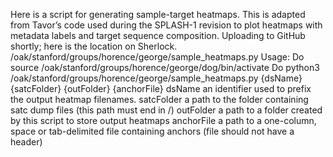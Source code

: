 Here is a script for generating sample-target heatmaps. This is adapted from Tavor’s code used during the SPLASH-1 revision to plot heatmaps with metadata labels and target sequence composition.
Uploading to GitHub shortly; here is the location on Sherlock.
/oak/stanford/groups/horence/george/sample_heatmaps.py
Usage:
Do source /oak/stanford/groups/horence/george/dog/bin/activate
Do python3 /oak/stanford/groups/horence/george/sample_heatmaps.py {dsName} {satcFolder} {outFolder} {anchorFile}
dsName an identifier used to prefix the output heatmap filenames.
satcFolder a path to the folder containing satc dump files (this path must end in /)
outFolder a path to a folder created by this script to store output heatmaps
anchorFile a path to a one-column, space or tab-delimited file containing anchors (file should not have a header)
